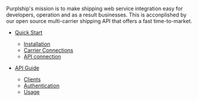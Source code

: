 
Purplship's mission is to make shipping web service integration easy for developers, operation and as a result businesses.
This is acconplished by our open source multi-carrier shipping API that offers a fast time-to-market.

- [Quick Start](/v2020.12/getting-started)
  - [Installation](/v2020.12/getting-started?id=installation)
  - [Carrier Connections](/v2020.12/getting-started?id=carrier-connections)
  - [API connection](/v2020.12/getting-started?id=api-connection)

- [API Guide](/v2020.12/guides/reference?id=reference)
  - [Clients](/v2020.12/guide?id=clients)
  - [Authentication](/v2020.12/guide?id=authentication)
  - [Usage](/v2020.12/guide?id=addresses)
